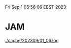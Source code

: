 Fri Sep  1 06:56:06 EEST 2023
# JAM
<a href='./cache/202309/01_06.log'>./cache/202309/01_06.log</a>
